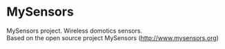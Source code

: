 # MySensors #
MySensors project. Wireless domotics sensors.<br>
Based on the open source project MySensors (http://www.mysensors.org)
